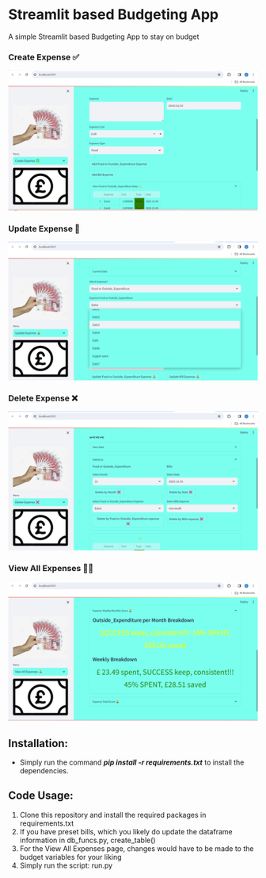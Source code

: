 # Streamlit based Budgeting App 
A simple Streamlit based Budgeting App to stay on budget

### Create Expense ✅
![create_task](demo_images/create_expense.png)

### Update Expense 📝
![update_task](demo_images/update_expense.png)

### Delete Expense ❌
![delete_task](demo_images/delete_expense.png)

### View All Expenses 👨‍💻
![video_status_check](demo_images/view_all_expense.png)




## Installation:
* Simply run the command ***pip install -r requirements.txt*** to install the dependencies.

## Code Usage:
1. Clone this repository and install the required packages in requirements.txt
2. If you have preset bills, which you likely do update the dataframe information in db_funcs.py,
    create_table()
3. For the View All Expenses page, changes would have to be made to the budget variables for your liking
3. Simply run the script: run.py





